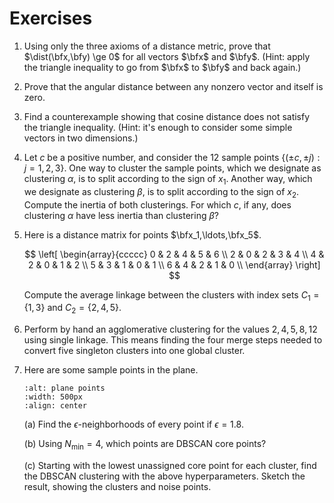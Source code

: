 # Exercises

1. Using only the three axioms of a distance metric, prove that $\dist(\bfx,\bfy) \ge 0$ for all vectors $\bfx$ and $\bfy$. (Hint: apply the triangle inequality to go from $\bfx$ to $\bfy$ and back again.)
2. Prove that the angular distance between any nonzero vector and itself is zero.
3. Find a counterexample showing that cosine distance does not satisfy the triangle inequality. (Hint: it's enough to consider some simple vectors in two dimensions.)
4. Let $c$ be a positive number, and consider the 12 sample points $\{(\pm c,\pm j): j=1,2,3\}$. One way to cluster the sample points, which we designate as clustering $\alpha$, is to split according to the sign of $x_1$. Another way, which we designate as clustering $\beta$, is to split according to the sign of $x_2$. Compute the inertia of both clusterings. For which $c$, if any, does clustering $\alpha$ have less inertia than clustering $\beta$?
5. Here is a distance matrix for points $\bfx_1,\ldots,\bfx_5$. 
    
    $$
    \left[
    \begin{array}{ccccc}
    0 & 2 & 4 & 5 & 6 \\
    2 & 0 & 2 & 3 & 4 \\
    4 & 2 & 0 & 1 & 2 \\
    5 & 3 & 1 & 0 & 1 \\
    6 & 4 & 2 & 1 & 0 \\
    \end{array}
    \right]
    $$

    Compute the average linkage between the clusters with index sets $C_1=\{1,3\}$ and $C_2=\{2,4,5\}$. 

6. Perform by hand an agglomerative clustering for the values $2,4,5,8,12$ using single linkage. This means finding the four merge steps needed to convert five singleton clusters into one global cluster.
7. Here are some sample points in the plane.

    ```{image} ../_static/plane_points.svg
    :alt: plane points
    :width: 500px
    :align: center
    ```

    (a) Find the $\epsilon$-neighborhoods of every point if $\epsilon=1.8$. 

    (b) Using $N_\text{min}=4$, which points are DBSCAN core points?

    (c) Starting with the lowest unassigned core point for each cluster, find the DBSCAN clustering with the above hyperparameters. Sketch the result, showing the clusters and noise points.
